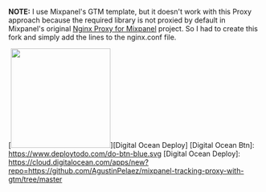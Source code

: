 **NOTE:** I use Mixpanel's GTM template, but it doesn't work with this Proxy approach because the required library is not proxied by default in Mixpanel's original [Nginx Proxy for Mixpanel](https://github.com/mixpanel/tracking-proxy) project. So I had to create this fork and simply add the lines to the nginx.conf file.

[<img src=https://www.deploytodo.com/do-btn-blue.svg width=198px />][Digital Ocean Deploy]
[Digital Ocean Btn]: https://www.deploytodo.com/do-btn-blue.svg
[Digital Ocean Deploy]: https://cloud.digitalocean.com/apps/new?repo=https://github.com/AgustinPelaez/mixpanel-tracking-proxy-with-gtm/tree/master
